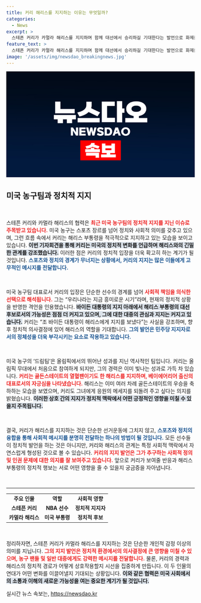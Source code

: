 ```yaml
---
title: 커리 해리스를 지지하는 이유는 무엇일까?
categories:
  - News
excerpt: >
  스테픈 커리가 카멀라 해리스를 지지하며 함께 대선에서 승리하길 기대한다는 발언으로 화제를 모았다. 부통령 후보로서의 가능성을 높이는 해리스와 커리의 의외의 동맹, 그 뒷이야기가 궁금하다!
feature_text: >
  스테픈 커리가 카멀라 해리스를 지지하며 함께 대선에서 승리하길 기대한다는 발언으로 화제를 모았다. 부통령 후보로서의 가능성을 높이는 해리스와 커리의 의외의 동맹, 그 뒷이야기가 궁금하다!
image: '/assets/img/newsdao_breakingnews.jpg'
---
```


<p><img src="/assets/img/newsdao_breakingnews.jpg" alt="flaretime 속보" /></p>

<h2 data-ke-size="size26">미국 농구팀과 정치적 지지</h2>

<p data-ke-size="size16">&nbsp;</p>

<p>스테픈 커리와 카멀라 해리스의 협력은 <b><span style="color: #ee2323;">최근 미국 농구팀의 정치적 지지를 지닌 이슈로 주목받고 있습니다.</span></b> 미국 농구는 스포츠 장르를 넘어 정치와 사회적 의미를 갖추고 있으며, 그런 흐름 속에서 커리는 해리스 부통령을 적극적으로 지지하고 있는 모습을 보이고 있습니다. <b><span style="background-color: #21538527;">이번 기자회견을 통해 커리는 미국의 정치적 변화를 언급하며 해리스와의 긴밀한 관계를 강조했습니다.</span></b> 이러한 점은 커리의 정치적 입장을 더욱 확고히 하는 계기가 될 것입니다. <b><span style="color: #1a5490;">스포츠와 정치의 경계가 무너지는 상황에서, 커리의 지지는 많은 이들에게 고무적인 메시지를 전달합니다.</span></b></p>

<p data-ke-size="size16">&nbsp;</p>

<p>미국 농구팀 대표로서 커리의 입장은 단순한 선수의 경계를 넘어 <b><span style="color: #ee2323;">사회적 책임을 의식한 선택으로 해석됩니다.</span></b> 그는 “우리나라는 지금 흥미로운 시기”라며, 현재의 정치적 상황을 반영한 격언을 인용했습니다. <b><span style="background-color: #21538527;">바이든 대통령의 지지 아래에서 해리스 부통령의 대선 후보로서의 가능성은 점점 더 커지고 있으며, 그에 대한 대중의 관심과 지지는 커지고 있습니다.</span></b> 커리는 “조 바이든 대통령이 해리스에게 지지를 보냈다”는 사실을 강조하며, 향후 정치적 의사결정에 있어 해리스의 역할을 기대합니다. <b><span style="color: #1a5490;">그의 발언은 민주당 지지자로서의 정체성을 더욱 부각시키는 요소로 작용하고 있습니다.</span></b></p>

<p data-ke-size="size16">&nbsp;</p>

<p>미국 농구의 ‘드림팀’은 올림픽에서의 뛰어난 성과를 지닌 역사적인 팀입니다. 커리는 올림픽 무대에서 처음으로 참여하게 되지만, 그의 경력은 이미 빛나는 성과로 가득 차 있습니다. <b><span style="color: #ee2323;">커리는 골든스테이트의 열혈팬이기도 한 해리스를 지지하며, 베이에어리어 출신의 대표로서의 자긍심을 나타냈습니다.</span></b> 해리스는 이미 여러 차례 골든스테이트의 우승을 축하하는 모습을 보였으며, 커리도 그녀에게 응원의 메세지를 되돌려 주고 싶다는 의지를 밝혔습니다. <b><span style="background-color: #21538527;">이러한 상호 간의 지지가 정치적 맥락에서 어떤 긍정적인 영향을 미칠 수 있을지 주목됩니다.</span></b></p>

<p data-ke-size="size16">&nbsp;</p>

<p>결국, 커리가 해리스를 지지하는 것은 단순한 선거운동에 그치지 않고, <b><span style="color: #1a5490;">스포츠와 정치의 융합을 통해 사회적 메시지를 분명히 전달하는 하나의 방법이 될 것입니다.</span></b> 모든 선수들이 정치적 발언을 하는 것은 아니지만, 커리와 해리스의 관계는 특정 사회적 맥락에서 자연스럽게 형성된 것으로 볼 수 있습니다. <b><span style="color: #ee2323;">커리의 지지 발언은 그가 추구하는 사회적 정의 및 인권 문제에 대한 의지를 잘 보여주고 있습니다.</span></b> 앞으로 커리가 보여줄 반응과 해리스 부통령의 정치적 행보는 서로 어떤 영향을 줄 수 있을지 궁금증을 자아냅니다.</p>

<p data-ke-size="size16">&nbsp;</p>

<hr>

<table style="width: 100%; border-collapse: collapse;">
    <tr>
        <td style="text-align: center; height: 17px;"><b>주요 인물</b></td>
        <td style="text-align: center; height: 17px;"><b>역할</b></td>
        <td style="text-align: center; height: 17px;"><b>사회적 영향</b></td>
    </tr>
    <tr>
        <td style="text-align: center; height: 17px;"><b>스테픈 커리</b></td>
        <td style="text-align: center; height: 17px;"><b>NBA 선수</b></td>
        <td style="text-align: center; height: 17px;"><b>정치적 지지자</b></td>
    </tr>
    <tr>
        <td style="text-align: center; height: 17px;"><b>카멀라 해리스</b></td>
        <td style="text-align: center; height: 17px;"><b>미국 부통령</b></td>
        <td style="text-align: center; height: 17px;"><b>정치적 후보</b></td>
    </tr>
</table>

<p data-ke-size="size16">&nbsp;</p>

<p>정리하자면, 스테픈 커리가 카멀라 해리스를 지지하는 것은 단순한 개인적 감정 이상의 의미를 지닙니다. <b><span style="color: #ee2323;">그의 지지 발언은 정치적 환경에서의 의사결정에 큰 영향을 미칠 수 있으며, 농구 팬들 및 일반 대중에게도 강력한 메시지를 전달합니다.</span></b> 물론, 커리의 경력과 해리스의 정치적 경로가 어떻게 상호작용할지 시선을 집중하게 만듭니다. 이 두 인물의 연대가 어떤 변화를 이끌어낼지 기대되는 상황입니다. <b><span style="background-color: #21538527;">이와 같은 협력은 미국 사회에서의 소통과 이해의 새로운 가능성을 여는 중요한 계기가 될 것입니다.</span></b></p>
실시간 뉴스 속보는, <a href="https://newsdao.kr" rel="dofollow">https://newsdao.kr</a>


